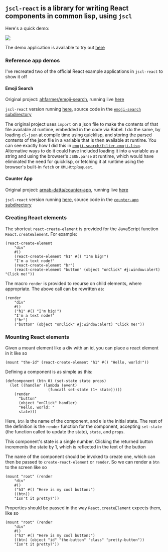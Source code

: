 ## `jscl-react` is a library for writing React components in common lisp, using `jscl`

Here's a quick demo:

![](ss/out.gif)

The demo application is available to try out [here](https://niles.xyz/jscl-react-demo)

### Reference app demos

I've recreated two of the official React example applications in `jscl-react` to show it off

#### Emoji Search

Original project: [ahfarmer/emoji-search](https://github.com/ahfarmer/emoji-search), running live [here](https://ahfarmer.github.io/emoji-search)

`jscl-react` version running [here](https://niles.xyz/jscl-react-demo/emoji-search), source code in the [`emoji-search` subdirectory](https://github.com/nilesr/jscl-react/tree/master/emoji-search)

The original project uses `import` on a json file to make the contents of that file available at runtime, embedded in the code via Babel. I do the same, by loading `cl-json` at compile time using quicklisp, and storing the parsed contents of the json file in a variable that is then available at runtime. You can see exactly how I did this in [`emoji-search/filter-emoji.lisp`](https://github.com/nilesr/jscl-react/blob/master/emoji-search/filter-emoji.lisp#L1-L8). Alternative ways to do it could have included loading it into a variable as a string and using the browser's `JSON.parse` at runtime, which would have eliminated the need for quicklisp, or fetching it at runtime using the browser's built-in `fetch` or `XMLHttpRequest`.

#### Counter App

Original project: [arnab-datta/counter-app](https://github.com/arnab-datta/counter-app/), running live [here](https://obscure-waters-60500.herokuapp.com/)

`jscl-react` version running [here](https://niles.xyz/jscl-react-demo/counter-app), source code in the [`counter-app` subdirectory](https://github.com/nilesr/jscl-react/tree/master/counter-app)

### Creating React elements

The shortcut `react-create-element` is provided for the JavaScript function `React.createElement`. For example:

```
(react-create-element
	"div"
	#()
	(react-create-element "h1" #() "I'm big!")
	"I'm a text node!"
	(react-create-element "br")
	(react-create-element "button" (object "onClick" #j:window:alert) "Click me!"))
```

The macro `render` is provided to recurse on child elements, where appropriate. The above call can be rewritten as:

```
(render
	"div"
	#()
	("h1" #() "I'm big!")
	"I'm a text node!"
	("br")
	("button" (object "onClick" #j:window:alert) "Click me!"))
```

### Mounting React elements

Given a mount element like a div with an id, you can place a react element in it like so

```
(mount "the-id" (react-create-element "h1" #() "Hello, world!"))
```

Defining a component is as simple as this:

```
(defcomponent (btn 0) (set-state state props)
  (let ((handler (lambda (event)
                   (funcall set-state (1+ state)))))
    (render
      "button"
      (object "onClick" handler)
      "Hello, world: "
      state)))
```

Here, `btn` is the name of the component, and `0` is the initial state. The rest of the definition is the `render` function for the component, accepting `set-state` (the function called to update the state), `state`, and `props`.

This component's state is a single number. Clicking the returned button increments the state by 1, which is reflected in the text of the button

The name of the component should be invoked to create one, which can then be passed to `create-react-element` or `render`. So we can render a `btn` to the screen like so

```
(mount "root" (render
	"div"
	#()
	("h3" #() "Here is my cool button:")
	((btn))
	"Isn't it pretty?"))
```

Properties should be passed in the way `React.createElement` expects them, like so

```
(mount "root" (render
	"div"
	#()
	("h3" #() "Here is my cool button:")
	((btn) (object "id" "the-button" "class" "pretty-button"))
	"Isn't it pretty?"))
```

